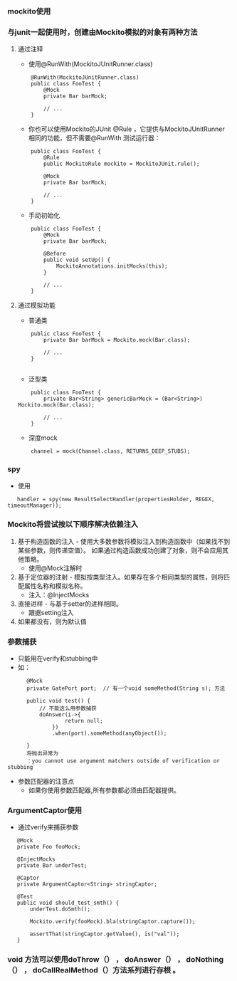 ### mockito使用

### 与junit一起使用时，创建由Mockito模拟的对象有两种方法
 1. 通过注释
    + 使用@RunWith(MockitoJUnitRunner.class)
    ``` 
        @RunWith(MockitoJUnitRunner.class)
        public class FooTest {
            @Mock
            private Bar barMock;
        
            // ...
        }
    ```
    + 你也可以使用Mockito的JUnit @Rule ，它提供与MockitoJUnitRunner 相同的功能，但不需要@RunWith 测试运行器：
    ``` 
        public class FooTest {
            @Rule
            public MockitoRule mockito = MockitoJUnit.rule();        
        
            @Mock
            private Bar barMock;
        
            // ...
        }
    ```
    + 手动初始化
    ``` 
        public class FooTest {
            @Mock
            private Bar barMock;
        
            @Before
            public void setUp() {
                MockitoAnnotations.initMocks(this);
            }
        
            // ...
        }
    ```
 
 2. 通过模拟功能
    + 普通类
    ``` 
        public class FooTest {
            private Bar barMock = Mockito.mock(Bar.class);
        
            // ...
        }
         
    ```
    + 泛型类
    ``` 
        public class FooTest {
            private Bar<String> genericBarMock = (Bar<String>) Mockito.mock(Bar.class);
        
            // ...
        }
    ```
    + 深度mock
    ``` 
        channel = mock(Channel.class, RETURNS_DEEP_STUBS);
    ```
    
### spy
 * 使用
 ``` 
    handler = spy(new ResultSelectHandler(propertiesHolder, REGEX, timeoutManager));
 ```
 
 
### Mockito将尝试按以下顺序解决依赖注入
 1. 基于构造函数的注入 - 使用大多数参数将模拟注入到构造函数中（如果找不到某些参数，则传递空值）。
 如果通过构造函数成功创建了对象，则不会应用其他策略。
    - 使用@Mock注解时
 2. 基于定位器的注射 - 模拟按类型注入。如果存在多个相同类型的属性，则将匹配属性名称和模拟名称。
    - 注入：@InjectMocks
 3. 直接进样 - 与基于setter的进样相同。
    - 跟据setting注入
 4. 如果都没有，则为默认值
 
### 参数捕获
 * 只能用在verify和stubbing中
 * 如：
  ``` 
        @Mock
        private GatePort port;  // 有一个void someMethod(String s); 方法
        
        public void test() {
            // 不能这么用参数捕获
            doAnswer(i->{
                    return null;
                })
                .when(port).someMethod(anyObject());
            
        }
        将抛出异常为
        ：you cannot use argument matchers outside of verification or stubbing 
  ```
 * 参数匹配器的注意点
   + 如果你使用参数匹配器,所有参数都必须由匹配器提供。
   
### ArgumentCaptor使用
 * 通过verify来捕获参数
 ```` 
    @Mock
    private Foo fooMock;
    
    @InjectMocks
    private Bar underTest;
    
    @Captor
    private ArgumentCaptor<String> stringCaptor;
    
    @Test
    public void should_test_smth() {
        underTest.doSmth();
    
        Mockito.verify(fooMock).bla(stringCaptor.capture());
    
        assertThat(stringCaptor.getValue(), is("val"));
    }
 ````
  
### void 方法可以使用doThrow（） ， doAnswer（） ， doNothing（） ， doCallRealMethod（）方法系列进行存根 。
 